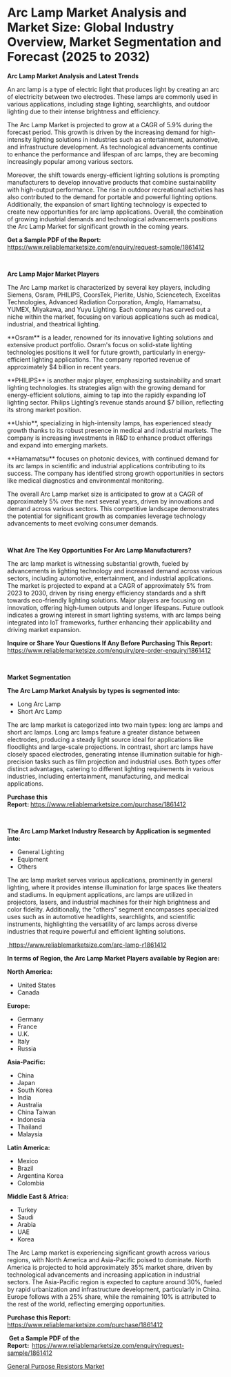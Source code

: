 <p><h1>Arc Lamp Market Analysis and Market Size: Global Industry Overview, Market Segmentation and Forecast (2025 to 2032)</h1></p><p><strong>Arc Lamp Market Analysis and Latest Trends</strong></p>
<p><p>An arc lamp is a type of electric light that produces light by creating an arc of electricity between two electrodes. These lamps are commonly used in various applications, including stage lighting, searchlights, and outdoor lighting due to their intense brightness and efficiency.</p><p>The Arc Lamp Market is projected to grow at a CAGR of 5.9% during the forecast period. This growth is driven by the increasing demand for high-intensity lighting solutions in industries such as entertainment, automotive, and infrastructure development. As technological advancements continue to enhance the performance and lifespan of arc lamps, they are becoming increasingly popular among various sectors.</p><p>Moreover, the shift towards energy-efficient lighting solutions is prompting manufacturers to develop innovative products that combine sustainability with high-output performance. The rise in outdoor recreational activities has also contributed to the demand for portable and powerful lighting options. Additionally, the expansion of smart lighting technology is expected to create new opportunities for arc lamp applications. Overall, the combination of growing industrial demands and technological advancements positions the Arc Lamp Market for significant growth in the coming years.</p></p>
<p><strong>Get a Sample PDF of the Report:&nbsp;</strong> <a href="https://www.reliablemarketsize.com/enquiry/request-sample/1861412?utm_campaign=3351&utm_medium=2&utm_source=Github&utm_content=ia&utm_term=06042025&utm_id=arc-lamp">https://www.reliablemarketsize.com/enquiry/request-sample/1861412</a></p>
<p>&nbsp;</p>
<p><strong>Arc Lamp Major Market Players</strong></p>
<p><p>The Arc Lamp market is characterized by several key players, including Siemens, Osram, PHILIPS, CoorsTek, Pierlite, Ushio, Sciencetech, Excelitas Technologies, Advanced Radiation Corporation, Amglo, Hamamatsu, YUMEX, Miyakawa, and Yuyu Lighting. Each company has carved out a niche within the market, focusing on various applications such as medical, industrial, and theatrical lighting.</p><p>**Osram** is a leader, renowned for its innovative lighting solutions and extensive product portfolio. Osram's focus on solid-state lighting technologies positions it well for future growth, particularly in energy-efficient lighting applications. The company reported revenue of approximately $4 billion in recent years.</p><p>**PHILIPS** is another major player, emphasizing sustainability and smart lighting technologies. Its strategies align with the growing demand for energy-efficient solutions, aiming to tap into the rapidly expanding IoT lighting sector. Philips Lighting’s revenue stands around $7 billion, reflecting its strong market position.</p><p>**Ushio**, specializing in high-intensity lamps, has experienced steady growth thanks to its robust presence in medical and industrial markets. The company is increasing investments in R&D to enhance product offerings and expand into emerging markets.</p><p>**Hamamatsu** focuses on photonic devices, with continued demand for its arc lamps in scientific and industrial applications contributing to its success. The company has identified strong growth opportunities in sectors like medical diagnostics and environmental monitoring.</p><p>The overall Arc Lamp market size is anticipated to grow at a CAGR of approximately 5% over the next several years, driven by innovations and demand across various sectors. This competitive landscape demonstrates the potential for significant growth as companies leverage technology advancements to meet evolving consumer demands.</p></p>
<p>&nbsp;</p>
<p><strong>What Are The Key Opportunities For Arc Lamp Manufacturers?</strong></p>
<p><p>The arc lamp market is witnessing substantial growth, fueled by advancements in lighting technology and increased demand across various sectors, including automotive, entertainment, and industrial applications. The market is projected to expand at a CAGR of approximately 5% from 2023 to 2030, driven by rising energy efficiency standards and a shift towards eco-friendly lighting solutions. Major players are focusing on innovation, offering high-lumen outputs and longer lifespans. Future outlook indicates a growing interest in smart lighting systems, with arc lamps being integrated into IoT frameworks, further enhancing their applicability and driving market expansion.</p></p>
<p><strong>Inquire or Share Your Questions If Any Before Purchasing This Report:</strong> <a href="https://www.reliablemarketsize.com/enquiry/pre-order-enquiry/1861412?utm_campaign=3351&utm_medium=2&utm_source=Github&utm_content=ia&utm_term=06042025&utm_id=arc-lamp">https://www.reliablemarketsize.com/enquiry/pre-order-enquiry/1861412</a></p>
<p>&nbsp;</p>
<p><strong>Market Segmentation</strong></p>
<p><strong>The Arc Lamp Market Analysis by types is segmented into:</strong></p>
<p><ul><li>Long Arc Lamp</li><li>Short Arc Lamp</li></ul></p>
<p><p>The arc lamp market is categorized into two main types: long arc lamps and short arc lamps. Long arc lamps feature a greater distance between electrodes, producing a steady light source ideal for applications like floodlights and large-scale projections. In contrast, short arc lamps have closely spaced electrodes, generating intense illumination suitable for high-precision tasks such as film projection and industrial uses. Both types offer distinct advantages, catering to different lighting requirements in various industries, including entertainment, manufacturing, and medical applications.</p></p>
<p><strong>Purchase this Report:&nbsp;</strong><a href="https://www.reliablemarketsize.com/purchase/1861412?utm_campaign=3351&utm_medium=2&utm_source=Github&utm_content=ia&utm_term=06042025&utm_id=arc-lamp">https://www.reliablemarketsize.com/purchase/1861412</a></p>
<p>&nbsp;</p>
<p><strong>The Arc Lamp Market Industry Research by Application is segmented into:</strong></p>
<p><ul><li>General Lighting</li><li>Equipment</li><li>Others</li></ul></p>
<p><p>The arc lamp market serves various applications, prominently in general lighting, where it provides intense illumination for large spaces like theaters and stadiums. In equipment applications, arc lamps are utilized in projectors, lasers, and industrial machines for their high brightness and color fidelity. Additionally, the "others" segment encompasses specialized uses such as in automotive headlights, searchlights, and scientific instruments, highlighting the versatility of arc lamps across diverse industries that require powerful and efficient lighting solutions.</p></p>
<p><a href="https://www.reliablemarketsize.com/arc-lamp-r1861412?utm_campaign=3351&utm_medium=2&utm_source=Github&utm_content=ia&utm_term=06042025&utm_id=arc-lamp">&nbsp;https://www.reliablemarketsize.com/arc-lamp-r1861412</a></p>
<p><strong>In terms of Region, the Arc Lamp Market Players available by Region are:</strong></p>
<p>
    <p> <strong> North America: </strong>
        <ul>
            <li>United States</li>
            <li>Canada</li>
        </ul>
        </p> 
    <p> <strong> Europe: </strong>
        <ul>
            <li>Germany</li>
            <li>France</li>
            <li>U.K.</li>
            <li>Italy</li>
            <li>Russia</li>
        </ul>
        </p> 
    <p> <strong> Asia-Pacific: </strong>
        <ul>
            <li>China</li>
            <li>Japan</li>
            <li>South Korea</li>
            <li>India</li>
            <li>Australia</li>
            <li>China Taiwan</li>
            <li>Indonesia</li>
            <li>Thailand</li>
            <li>Malaysia</li>
        </ul>
        </p> 
    <p> <strong> Latin America: </strong>
        <ul>
            <li>Mexico</li>
            <li>Brazil</li>
            <li>Argentina Korea</li>
            <li>Colombia</li>
        </ul>
        </p> 
    <p> <strong> Middle East & Africa: </strong>
        <ul>
            <li>Turkey</li>
            <li>Saudi</li>
            <li>Arabia</li>
            <li>UAE</li>
            <li>Korea</li>
        </ul>
    </p>
    </p>
<p><p>The Arc Lamp market is experiencing significant growth across various regions, with North America and Asia-Pacific poised to dominate. North America is projected to hold approximately 35% market share, driven by technological advancements and increasing application in industrial sectors. The Asia-Pacific region is expected to capture around 30%, fueled by rapid urbanization and infrastructure development, particularly in China. Europe follows with a 25% share, while the remaining 10% is attributed to the rest of the world, reflecting emerging opportunities.</p></p>
<p><strong>Purchase this Report: </strong><a href="https://www.reliablemarketsize.com/purchase/1861412?utm_campaign=3351&utm_medium=2&utm_source=Github&utm_content=ia&utm_term=06042025&utm_id=arc-lamp">https://www.reliablemarketsize.com/purchase/1861412</a></p>
<p>&nbsp;<strong>Get a Sample PDF of the Report:&nbsp;&nbsp;</strong><a href="https://www.reliablemarketsize.com/enquiry/request-sample/1861412?utm_campaign=3351&utm_medium=2&utm_source=Github&utm_content=ia&utm_term=06042025&utm_id=arc-lamp">https://www.reliablemarketsize.com/enquiry/request-sample/1861412</a></p>
<p><strong></strong></p>
<p><p><a href="https://github.com/vassihucz/Market-Research-Report-List-1/blob/main/general-purpose-resistors-market.md?utm_campaign=3351&utm_medium=2&utm_source=Github&utm_content=ia&utm_term=06042025&utm_id=arc-lamp">General Purpose Resistors Market</a></p></p>